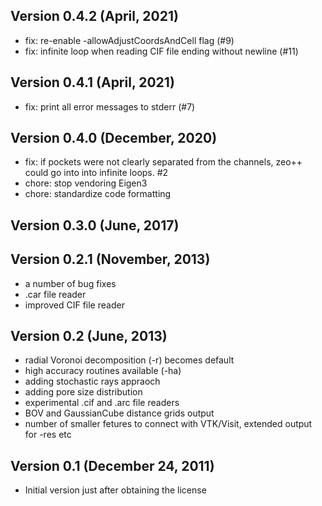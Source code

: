 ## Version 0.4.2 (April, 2021)

 * fix: re-enable -allowAdjustCoordsAndCell flag (#9)
 * fix: infinite loop when reading CIF file ending without newline  (#11)

## Version 0.4.1 (April, 2021)

 * fix: print all error messages to stderr (#7)

## Version 0.4.0 (December, 2020)

 * fix: if pockets were not clearly separated from the channels, zeo++ could go into into infinite loops. #2
 * chore: stop vendoring Eigen3
 * chore: standardize code formatting

## Version 0.3.0 (June, 2017)


## Version 0.2.1 (November, 2013)

* a number of bug fixes
* .car file reader
* improved CIF file reader

## Version 0.2 (June, 2013)

* radial Voronoi decomposition (-r) becomes default
* high accuracy routines available (-ha)
* adding stochastic rays appraoch
* adding pore size distribution
* experimental .cif and .arc file readers
* BOV and GaussianCube distance grids output
* number of smaller fetures to connect with VTK/Visit, extended output for -res etc

## Version 0.1 (December 24, 2011)

* Initial version just after obtaining the license
